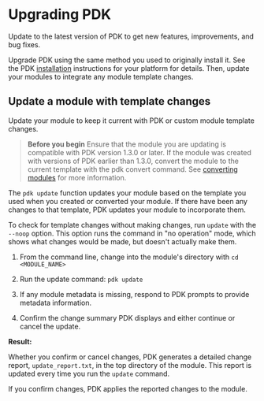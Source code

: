 # Upgrading PDK

Update to the latest version of PDK to get new features, improvements, and bug
fixes.

Upgrade PDK using the same method you used to originally install it. See the PDK
[installation](pdk_install.md) instructions for your platform for details.
Then, update your modules to integrate any module template changes.

## Update a module with template changes

Update your module to keep it current with PDK or custom module template
changes. 

> **Before you begin**
> Ensure that the module you are updating is compatible with PDK version 1.3.0 or
later. If the module was created with versions of PDK earlier than 1.3.0,
convert the module to the current template with the pdk convert command. See [converting modules](pdk_converting_modules.md) for more
information.

The `pdk update` function updates your module based on the template you used
when you created or converted your module. If there have been any changes to
that template, PDK updates your module to incorporate them.

To check for template changes without making changes, run `update` with the
`--noop` option. This option runs the command in "no operation" mode, which
shows what changes would be made, but doesn't actually make them.

1.  From the command line, change into the module's directory with `cd
    <MODULE_NAME>`

2.  Run the update command: `pdk update`

3.  If any module metadata is missing, respond to PDK prompts to provide
    metadata information.

4.  Confirm the change summary PDK displays and either continue or cancel the
    update. 


**Result:**

Whether you confirm or cancel changes, PDK generates a detailed change report,
`update_report.txt`, in the top directory of the module. This report is updated
every time you run the `update` command.

If you confirm changes, PDK applies the reported changes to the module.

